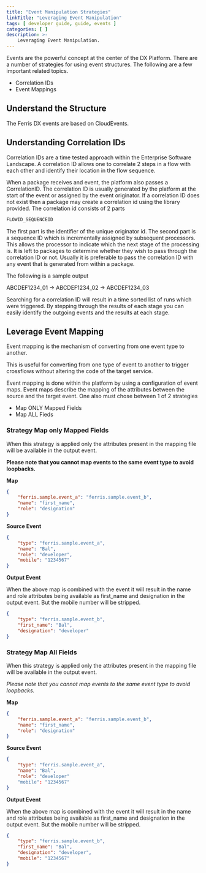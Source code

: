 ```yaml
---
title: "Event Manipulation Strategies"
linkTitle: "Leveraging Event Manipulation"
tags: [ developer guide, guide, events ]
categories: [ ]
description: >-
    Leveraging Event Manipulation.
---
```



Events are the powerful concept at the center of the DX Platform. There are a number of strategies for using event
structures. The following are a few important related topics.

* Correlation IDs
* Event Mappings

## Understand the Structure

The Ferris DX events are based on CloudEvents.

## Understanding Correlation IDs

Correlation IDs are a time tested approach within the Enterprise Software Landscape. A correlation ID allows one to
correlate 2 steps in a flow with each other and identify their location in the flow sequence.

When a package receives and event, the platform also passes a CorrelationID. The correlation ID is usually generated by
the platform at the start of the event or assigned by the event originator. If a correlation ID does not exist then a
package may create a correlation id using the library provided. The correlation id consists of 2 parts

```python
FLOWID_SEQUENCEID
```

The first part is the identifier of the unique originator id. The second part is a sequence ID which is incrementally
assigned by subsequent processors. This allows the processor to indicate which the next stage of the processing is. It
is left to packages to determine whether they wish to pass through the correlation ID or not. Usually it is preferable
to pass the correlation ID with any event that is generated from within a package.

The following is a sample output

ABCDEF1234_01 -> ABCDEF1234_02 -> ABCDEF1234_03

Searching for a correlation ID will result in a time sorted list of runs which were triggered. By stepping through the
results of each stage you can easily identify the outgoing events and the results at each stage.

## Leverage Event Mapping

Event mapping is the mechanism of converting from one event type to another.

This is useful for converting from one type of event to another to trigger crossflows without altering the code of the
target service.

Event mapping is done within the platform by using a configuration of event maps. Event maps describe the mapping of the
attributes between the source and the target event. One also must chose between 1 of 2 strategies

* Map ONLY Mapped Fields
* Map ALL Fieds

### Strategy Map only Mapped Fields

When this strategy is applied only the attributes present in the mapping file will be available in the output event.

**Please note that you cannot map events to the same event type to avoid loopbacks.**

**Map**

```json
{
    "ferris.sample.event_a": "ferris.sample.event_b",
    "name": "first_name",
    "role": "designation"
}
```

**Source Event**

```json
{
    "type": "ferris.sample.event_a",
    "name": "Bal",
    "role": "developer",
    "mobile": "1234567"
}
```

**Output Event**

When the above map is combined with the event it will result in the name and role attributes being available as
first_name and designation in the output event. But the mobile number will be stripped.

```json
{
    "type": "ferris.sample.event_b",
    "first_name": "Bal",
    "designation": "developer"
}
```

### Strategy Map All Fields

When this strategy is applied only the attributes present in the mapping file will be available in the output event.

_Please note that you cannot map events to the same event type to avoid loopbacks._

**Map**

```json
{
    "ferris.sample.event_a": "ferris.sample.event_b",
    "name": "first_name",
    "role": "designation"
}
```

**Source Event**

```json
{
    "type": "ferris.sample.event_a",
    "name": "Bal",
    "role": "developer"
    "mobile": "1234567"
}
```

**Output Event**

When the above map is combined with the event it will result in the name and role attributes being available as
first_name and designation in the output event. But the mobile number will be stripped.

```json
{
    "type": "ferris.sample.event_b",
    "first_name": "Bal",
    "designation": "developer",
    "mobile": "1234567"
}
```



